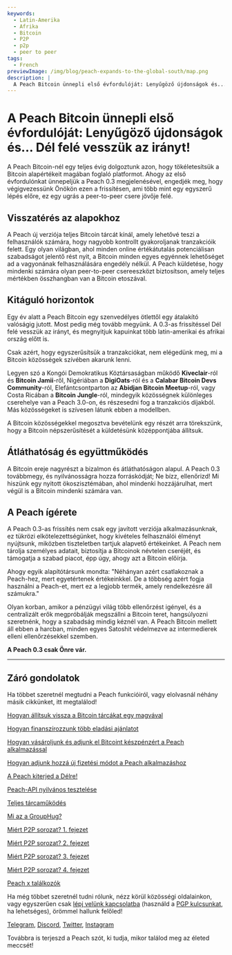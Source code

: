 ```yaml
---
keywords:
  - Latin-Amerika
  - Afrika
  - Bitcoin
  - P2P
  - p2p
  - peer to peer
tags:
  - French
previewImage: /img/blog/peach-expands-to-the-global-south/map.png
description: |
  A Peach Bitcoin ünnepli első évfordulóját: Lenyűgöző újdonságok és... Dél felé vesszük az irányt!
---
```


# A Peach Bitcoin ünnepli első évfordulóját: Lenyűgöző újdonságok és... Dél felé vesszük az irányt!

A Peach Bitcoin-nél egy teljes évig dolgoztunk azon, hogy tökéletesítsük a Bitcoin alapértékeit magában foglaló platformot. Ahogy az első évfordulónkat ünnepeljük a Peach 0.3 megjelenésével, engedjék meg, hogy végigvezessünk Önökön ezen a frissítésen, ami több mint egy egyszerű lépés előre, ez egy ugrás a peer-to-peer csere jövője felé.

## Visszatérés az alapokhoz

A Peach új verziója teljes Bitcoin tárcát kínál, amely lehetővé teszi a felhasználók számára, hogy nagyobb kontrollt gyakoroljanak tranzakcióik felett. Egy olyan világban, ahol minden online értékátutalás potenciálisan szabadságot jelentő rést nyit, a Bitcoin minden egyes egyénnek lehetőséget ad a vagyonának felhasználására engedély nélkül. A Peach küldetése, hogy mindenki számára olyan peer-to-peer csereeszközt biztosítson, amely teljes mértékben összhangban van a Bitcoin etoszával.

## Kitáguló horizontok

Egy év alatt a Peach Bitcoin egy szenvedélyes ötlettől egy átalakító valóságig jutott. Most pedig még tovább megyünk. A 0.3-as frissítéssel Dél felé vesszük az irányt, és megnyitjuk kapuinkat több latin-amerikai és afrikai ország előtt is.

Csak azért, hogy egyszerűsítsük a tranzakciókat, nem elégedünk meg, mi a Bitcoin közösségek szívében akarunk lenni.

Legyen szó a Kongói Demokratikus Köztársaságban működő **Kiveclair**-ról és **Bitcoin Jamii**-ről, Nigériában a **DigiOats**-ról és a **Calabar Bitcoin Devs Community**-ról, Elefántcsontparton az **Abidjan Bitcoin Meetup**-ról, vagy Costa Ricában a **Bitcoin Jungle**-ról, mindegyik közösségnek különleges cserehelye van a Peach 3.0-on, és részesedni fog a tranzakciós díjakból. Más közösségeket is szívesen látunk ebben a modellben.

A Bitcoin közösségekkel megosztva bevételünk egy részét arra törekszünk, hogy a Bitcoin népszerűsítését a küldetésünk középpontjába állítsuk.

## Átláthatóság és együttműködés

A Bitcoin ereje nagyrészt a bizalmon és átláthatóságon alapul. A Peach 0.3 továbbmegy, és nyilvánosságra hozza forráskódját; Ne bízz, ellenőrizd! Mi hiszünk egy nyitott ökoszisztémában, ahol mindenki hozzájárulhat, mert végül is a Bitcoin mindenki számára van.

## A Peach ígérete

A Peach 0.3-as frissítés nem csak egy javított verziója alkalmazásunknak, ez tükrözi elkötelezettségünket, hogy kivételes felhasználói élményt nyújtsunk, miközben tiszteletben tartjuk alapvető értékeinket. A Peach nem tárolja személyes adatait, biztosítja a Bitcoinok névtelen cseréjét, és támogatja a szabad piacot, épp úgy, ahogy azt a Bitcoin előírja.

Ahogy egyik alapítótársunk mondta: "Néhányan azért csatlakoznak a Peach-hez, mert egyetértenek értékeinkkel. De a többség azért fogja használni a Peach-et, mert ez a legjobb termék, amely rendelkezésre áll számukra."

Olyan korban, amikor a pénzügyi világ több ellenőrzést igényel, és a centralizált erők megpróbálják megszállni a Bitcoin teret, hangsúlyozni szeretnénk, hogy a szabadság mindig kéznél van. A Peach Bitcoin mellett áll ebben a harcban, minden egyes Satoshit védelmezve az intermedierek elleni ellenőrzésekkel szemben.

**A Peach 0.3 csak Önre vár.**

---

## Záró gondolatok

Ha többet szeretnél megtudni a Peach funkcióiról, vagy elolvasnál néhány másik cikkünket, itt megtalálod!

[Hogyan állítsuk vissza a Bitcoin tárcákat egy magvával](https://peachbitcoin.com/hu/blog/how-to-restore-peach-wallet/)

[Hogyan finanszírozzunk több eladási ajánlatot](https://peachbitcoin.com/hu/blog/funding-multiple-sell-offers/)

[Hogyan vásároljunk és adjunk el Bitcoint készpénzért a Peach alkalmazással](https://peachbitcoin.com/hu/blog/how-to-buy-and-sell-bitcoin-with-cash-using-peach/)

[Hogyan adjunk hozzá új fizetési módot a Peach alkalmazáshoz](https://peachbitcoin.com/hu/blog/how-to-add-a-payment-method/)

[A Peach kiterjed a Délre!](https://peachbitcoin.com/hu/blog/peach-expands-to-the-global-south/)

[Peach-API nyilvános tesztelése](https://peachbitcoin.com/hu/blog/making-our-peach-api-public/)

[Teljes tárcaműködés](https://peachbitcoin.com/hu/blog/full-wallet-functionality/)

[Mi az a GroupHug?](https://peachbitcoin.com/hu/blog/group-hug/)

[Miért P2P sorozat? 1. fejezet](https://peachbitcoin.com/hu/blog/why-p2p-chapter-1/)

[Miért P2P sorozat? 2. fejezet](https://peachbitcoin.com/hu/blog/why-p2p-chapter-2/)

[Miért P2P sorozat? 3. fejezet](https://peachbitcoin.com/hu/blog/why-p2p-chapter-3-circular-economies/)

[Miért P2P sorozat? 4. fejezet](https://peachbitcoin.com/hu/blog/why-p2p-chapter-4-chains-of-trust/)

[Peach x találkozók](https://peachbitcoin.com/hu/blog/peach-for-meetups/)

Ha még többet szeretnél tudni rólunk, nézz körül közösségi oldalainkon, vagy egyszerűen csak [lépj velünk kapcsolatba](mailto:hello@peachbitcoin.com) (használd a [PGP kulcsunkat](https://keys.openpgp.org/vks/v1/by-fingerprint/48339A19645E2E53488E0E5479E1B270FACD1BD2), ha lehetséges), örömmel hallunk felőled!

[Telegram](https://t.me/peachtopeach), [Discord](https://discord.gg/ypeHz3SW54), [Twitter](https://twitter.com/peachbitcoin), [Instagram](https://instagram.com/peachbitcoin)

Továbbra is terjeszd a Peach szót, ki tudja, mikor találod meg az életed meccsét!
